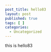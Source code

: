 ```yaml
---
post_title: hello83
layout: post
published: true
tags: [ ]
categories:
  - Uncategorized
---
```

this is hello83
